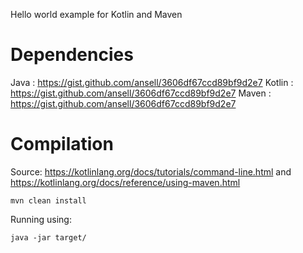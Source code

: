Hello world example for Kotlin and Maven

Dependencies
============

Java : https://gist.github.com/ansell/3606df67ccd89bf9d2e7
Kotlin : https://gist.github.com/ansell/3606df67ccd89bf9d2e7
Maven : https://gist.github.com/ansell/3606df67ccd89bf9d2e7

Compilation
===========

Source: https://kotlinlang.org/docs/tutorials/command-line.html and https://kotlinlang.org/docs/reference/using-maven.html

    mvn clean install

Running using:

    java -jar target/

